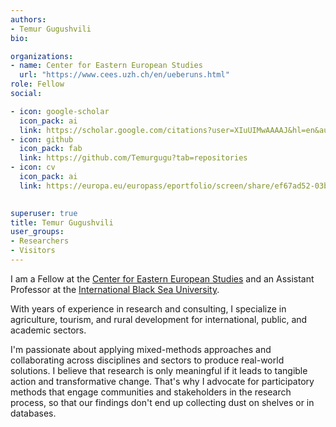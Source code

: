 ```yaml
---
authors:
- Temur Gugushvili
bio:

organizations:
- name: Center for Eastern European Studies
  url: "https://www.cees.uzh.ch/en/ueberuns.html"
role: Fellow 
social:

- icon: google-scholar
  icon_pack: ai
  link: https://scholar.google.com/citations?user=XIuUIMwAAAAJ&hl=en&authuser=2
- icon: github
  icon_pack: fab
  link: https://github.com/Temurgugu?tab=repositories
- icon: cv
  icon_pack: ai
  link: https://europa.eu/europass/eportfolio/screen/share/ef67ad52-03b9-4e4f-b65a-f4a9a5fa527b?lang=en    

  
superuser: true
title: Temur Gugushvili
user_groups:
- Researchers
- Visitors
---
```


I am a Fellow at the [Center for Eastern European Studies](https://www.cees.uzh.ch/en/ueberuns.html) and an Assistant Professor at the [International Black Sea University](https://ibsu.edu.ge/en/law-page/about-school/).

With years of experience in research and consulting, I specialize in agriculture, tourism, and rural development for international, public, and academic sectors.

I'm passionate about applying mixed-methods approaches and collaborating across disciplines and sectors to produce real-world solutions. I believe that research is only meaningful if it leads to tangible action and transformative change. That's why I advocate for participatory methods that engage communities and stakeholders in the research process, so that our findings don't end up collecting dust on shelves or in databases.

